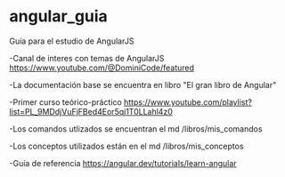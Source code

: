 # angular_guia

Guía para el estudio de AngularJS

-Canal de interes con temas de AngularJS https://www.youtube.com/@DominiCode/featured

-La documentación base se encuentra en libro "El gran libro de Angular"

-Primer curso teórico-práctico https://www.youtube.com/playlist?list=PL_9MDdjVuFjFBed4Eor5qj1T0LLahl4z0

-Los comandos utlizados se encuentran el md /libros/mis_comandos

-Los conceptos utilizados están en el md /libros/mis_conceptos

-Guía de referencia https://angular.dev/tutorials/learn-angular

